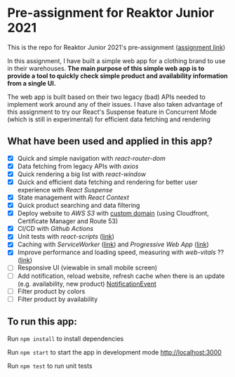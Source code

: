 # Pre-assignment for Reaktor Junior 2021
This is the repo for Reaktor Junior 2021's pre-assignment ([assignment link](https://www.reaktor.com/junior-dev-assignment/))

In this assignment, I have built a simple web app for a clothing brand to use in their warehouses. **The main purpose of this simple web app is to provide a tool to quickly check simple product and availability information from a single UI.**

The web app is built based on their two legacy (bad) APIs needed to implement work around any of their issues. I have also taken advantage of this assignment to try our React's Suspense feature in Concurrent Mode (which is still in experimental) for efficient data fetching and rendering

## What have been used and applied in this app?
- [x] Quick and simple navigation with *react-router-dom*
- [x] Data fetching from legacy APIs with *axios*
- [x] Quick rendering a big list with *react-window*
- [x] Quick and efficient data fetching and rendering for better user experience with *React Suspense*
- [x] State management with *React Context*
- [x] Quick product searching and data filtering
- [x] Deploy website to *AWS S3* with [custom domain](https://junior-reaktor.ykitest.fi) (using Cloudfront, Certificate Manager and Route 53)
- [x] CI/CD with *Github Actions*
- [x] Unit tests with *react-scripts* ([link](https://testing-library.com/docs/react-testing-library/intro))
- [x] Caching with *ServiceWorker* ([link](https://developer.mozilla.org/en-US/docs/Web/API/Cache)) and *Progressive Web App* ([link](https://create-react-app.dev/docs/making-a-progressive-web-app))
- [x] Improve performance and loading speed, measuring with *web-vitals* ?? ([link](https://web.dev/vitals/))
- [ ] Responsive UI (viewable in small mobile screen)
- [ ] Add notification, reload website, refresh cache when there is an update (e.g. availability, new product) [NotificationEvent](https://developer.mozilla.org/en-US/docs/Web/API/NotificationEvent)
- [ ] Filter product by colors
- [ ] Filter product by availability

## To run this app:
Run `npm install` to install dependencies

Run `npm start` to start the app in development mode [http://localhost:3000](http://localhost:3000)

Run `npm test` to run unit tests